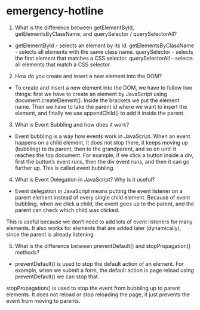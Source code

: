 # emergency-hotline
1. What is the difference between getElementById, getElementsByClassName, and querySelector / querySelectorAll?
- getElementById - selects an element by its id.
getElementsByClassName - selects all elements with the same class name.
querySelector - selects the first element that matches a CSS selector.
querySelectorAll - selects all elements that match a CSS selector.


2. How do you create and insert a new element into the DOM?
- To create and insert a new element into the DOM, we have to follow two things: first we have to create an element by JavaScript using document.createElement(). Inside the brackets we put the element name. Then we have to take the parent id where we want to insert the element, and finally we use appendChild() to add it inside the parent.



3. What is Event Bubbling and how does it work?
- Event bubbling is a way how events work in JavaScript. When an event happens on a child element, it does not stop there, it keeps moving up (bubbling) to its parent, then to the grandparent, and so on until it reaches the top document. For example, if we click a button inside a div, first the button’s event runs, then the div event runs, and then it can go further up. This is called event bubbling. 



4. What is Event Delegation in JavaScript? Why is it useful?
- Event delegation in JavaScript means putting the event listener on a parent element instead of every single child element. Because of event bubbling, when we click a child, the event goes up to the parent, and the parent can check which child was clicked.

This is useful because we don’t need to add lots of event listeners for many elements. It also works for elements that are added later (dynamically), since the parent is already listening.



5. What is the difference between preventDefault() and stopPropagation() methods?
- preventDefault() is used to stop the default action of an element. For example, when we submit a form, the default action is page reload using preventDefault() we can stop that.

stopPropagation() is used to stop the event from bubbling up to parent elements. It does not reload or stop reloading the page, it just prevents the event from moving to parents.
